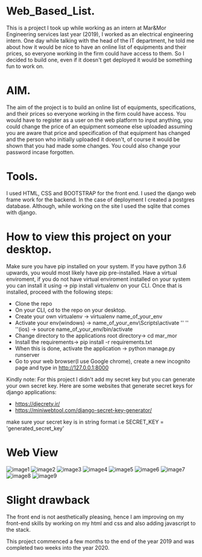 # Web_Based_List.

This is a project I took up while working as an intern at Mar&Mor Engineering services last year (2019), I worked as an electrical engineering 
intern. One day while talking with the head of the IT department, he told me about how it would be nice to have an online list of 
equipments and their prices, so everyone working in the firm could have access to them. So I decided to build one, even if it doesn't
get deployed it would be something fun to work on.

# AIM.
The aim of the project is to build an online list of equipments, specifications, and their prices so everyone working in the firm could have access. 
You would have to register as a user on the web platform to input anything, you could change the price of an equipment someone else uploaded assuming you are aware that price and specification of that equipment has changed and the person who initially uploaded it doesn't, of course it would be shown that you had made some changes. You could also change your password incase forgotten.

# Tools.
I used HTML, CSS and BOOTSTRAP for the front end.
I used the django web frame work for the backend.
In the case of deployment I created a postgres database. Although, while working on the site I used the sqlite that comes with django.


# How to view this project on your desktop.
Make sure you have pip installed on your system. If you have python 3.6 upwards, you would most likely have pip pre-installed. Have a virtual enviroment, if you do not have
virtual enviroment installed on your system you can install it using -> pip install virtualenv on your CLI. Once that is installed, proceed with the following steps:

- Clone the repo
- On your CLI, cd to the repo on your desktop.
- Create your own virtualenv -> virtualenv name_of_your_env
- Activate your env(windows) -> name_of_your_env\Scripts\activate 
   ''         ''   ''(ios)   -> source name_of_your_env/bin/activate
- Change directory to the applications root directory-> cd mar_mor
- Install the requirements-> pip install -r requirements.txt
- When this is done, activate the application -> python manage.py runserver
- Go to your web browser(I use Google chrome), create a new incognito page and type in http://127.0.0.1:8000

Kindly note: For this project I didn't add my secret key but you can generate your own secret key. Here are some websites that generate secret keys for django applications:
- https://djecrety.ir/
- https://miniwebtool.com/django-secret-key-generator/

make sure your secret key is in string format i.e SECRET_KEY = 'generated_secret_key'


# Web View


![image1](images/first_view.png)
![image2](images/input_new_data.png)
![image3](images/logged_in.png)
![image4](images/logged_out_view.png)
![image5](images/login.png)
![image6](images/profile.png)
![image7](images/registeration.png)
![image8](images/search.png)
![image9](images/specification.png)




# Slight drawback
The front end is not aesthetically pleasing, hence I am improving on my front-end skills by working on my html and css and also
adding javascript to the stack.



This project commenced a few months to the end of the year 2019 and
was completed two weeks into the year 2020.
